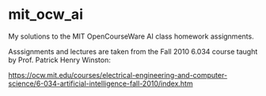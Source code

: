 # mit_ocw_ai
My solutions to the MIT OpenCourseWare AI class homework assignments.

Asssignments and lectures are taken from the Fall 2010 6.034 course taught by Prof. Patrick Henry Winston: 

https://ocw.mit.edu/courses/electrical-engineering-and-computer-science/6-034-artificial-intelligence-fall-2010/index.htm

